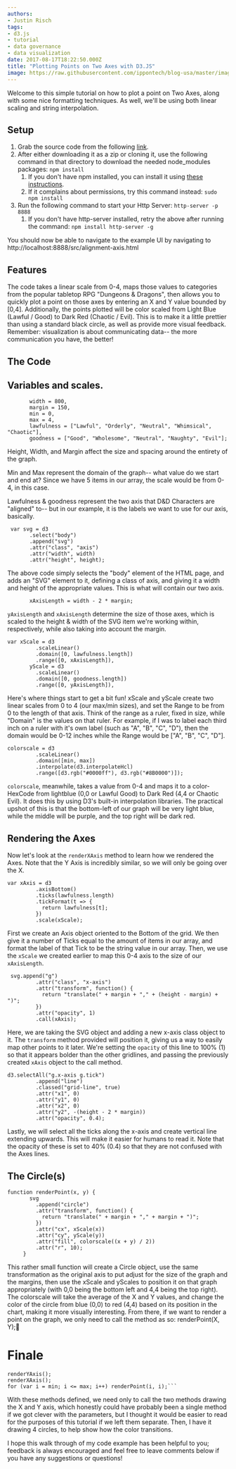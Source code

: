 ```yaml
---
authors:
- Justin Risch
tags:
- d3.js
- tutorial
- data governance
- data visualization
date: 2017-08-17T18:22:50.000Z
title: "Plotting Points on Two Axes with D3.JS"
image: https://raw.githubusercontent.com/ippontech/blog-usa/master/images/2019/01/alignmentgraph.png
---
```


Welcome to this simple tutorial on how to plot a point on Two Axes, along with some nice formatting techniques. As well, we'll be using both linear scaling and string interpolation.

## Setup

1. Grab the source code from the following [link](https://github.com/JustinRisch/D3Example).
2. After either downloading it as a zip or cloning it, use the following command in that directory to download the needed node\_modules packages: `npm install`
   1. If you don't have npm installed, you can install it using [these instructions](https://www.npmjs.com/get-npm).
   2. If it complains about permissions, try this command instead: `sudo npm install`
3. Run the following command to start your Http Server: `http-server -p 8888`
   1. If you don't have http-server installed, retry the above after running the command: `npm install http-server -g`

You should now be able to navigate to the example UI by navigating to http://localhost:8888/src/alignment-axis.html

## Features

The code takes a linear scale from 0-4, maps those values to categories from the popular tabletop RPG "Dungeons & Dragons", then allows you to quickly plot a point on those axes by entering an X and Y value bounded by \[0,4\]. Additionally, the points plotted will be color scaled from Light Blue (Lawful / Good) to Dark Red (Chaotic / Evil). This is to make it a little prettier than using a standard black circle, as well as provide more visual feedback. Remember: visualization is about communicating data-- the more communication you have, the better!

## The Code

## Variables and scales.

           width = 800,
           margin = 150,
           min = 0,
           max = 4,
           lawfulness = ["Lawful", "Orderly", "Neutral", "Whimsical", "Chaotic"],
           goodness = ["Good", "Wholesome", "Neutral", "Naughty", "Evil"];

Height, Width, and Margin affect the size and spacing around the entirety of the graph.

Min and Max represent the domain of the graph-- what value do we start and end at? Since we have 5 items in our array, the scale would be from 0-4, in this case.

Lawfulness & goodness represent the two axis that D&D Characters are "aligned" to-- but in our example, it is the labels we want to use for our axis, basically.

     var svg = d3
           .select("body")
           .append("svg")
           .attr("class", "axis")
           .attr("width", width)
           .attr("height", height);

The above code simply selects the "body" element of the HTML page, and adds an "SVG" element to it, defining a class of axis, and giving it a width and height of the appropriate values. This is what will contain our two axis.

           xAxisLength = width - 2 * margin;

`yAxisLength` and `xAxisLength` determine the size of those axes, which is scaled to the height & width of the SVG item we're working within, respectively, while also taking into account the margin.

    var xScale = d3
             .scaleLinear()
             .domain([0, lawfulness.length])
             .range([0, xAxisLength]),
           yScale = d3
             .scaleLinear()
             .domain([0, goodness.length])
             .range([0, yAxisLength]),

Here's where things start to get a bit fun! xScale and yScale create two linear scales from 0 to 4 (our max/min sizes), and set the Range to be from 0 to the length of that axis. Think of the range as a ruler, fixed in size, while "Domain" is the values on that ruler. For example, if I was to label each third inch on a ruler with it's own label (such as "A", "B", "C", "D"), then the domain would be 0-12 inches while the Range would be \["A", "B", "C", "D"\].

    colorscale = d3
             .scaleLinear()
             .domain([min, max])
             .interpolate(d3.interpolateHcl)
             .range([d3.rgb("#0000ff"), d3.rgb("#8B0000")]); 

`colorscale`, meanwhile, takes a value from 0-4 and maps it to a color-HexCode from lightblue (0,0 or Lawful Good) to Dark Red (4,4 or Chaotic Evil). It does this by using D3's built-in interpolation libraries. The practical upshot of this is that the bottom-left of our graph will be very light blue, while the middle will be purple, and the top right will be dark red.

## Rendering the Axes

Now let's look at the `renderXAxis` method to learn how we rendered the Axes. Note that the Y Axis is incredibly similar, so we will only be going over the X.

    var xAxis = d3
             .axisBottom()
             .ticks(lawfulness.length)
             .tickFormat(t => {
               return lawfulness[t];
             })
             .scale(xScale);

First we create an Axis object oriented to the Bottom of the grid. We then give it a number of Ticks equal to the amount of items in our array, and format the label of that Tick to be the string value in our array. Then, we use the `xScale` we created earlier to map this 0-4 axis to the size of our `xAxisLength`.

     svg.append("g")
             .attr("class", "x-axis")
             .attr("transform", function() {
               return "translate(" + margin + "," + (height - margin) + ")";
             })
             .attr("opacity", 1)
             .call(xAxis);

Here, we are taking the SVG object and adding a new x-axis class object to it. The `transform` method provided will position it, giving us a way to easily map other points to it later. We're setting the `opacity` of this line to 100% (1) so that it appears bolder than the other gridlines, and passing the previously created `xAxis` object to the call method.

    d3.selectAll("g.x-axis g.tick") 
             .append("line") 
             .classed("grid-line", true)
             .attr("x1", 0) 
             .attr("y1", 0)
             .attr("x2", 0)
             .attr("y2", -(height - 2 * margin))
             .attr("opacity", 0.4);

Lastly, we will select all the ticks along the x-axis and create vertical line extending upwards. This will make it easier for humans to read it. Note that the opacity of these is set to 40% (0.4) so that they are not confused with the Axes lines.

## The Circle(s)

    function renderPoint(x, y) {
           svg
             .append("circle")
             .attr("transform", function() {
               return "translate(" + margin + "," + margin + ")";
             })
             .attr("cx", xScale(x))
             .attr("cy", yScale(y))
             .attr("fill", colorscale((x + y) / 2))
             .attr("r", 10);
         }

This rather small function will create a Circle object, use the same transformation as the original axis to put adjust for the size of the graph and the margins, then use the xScale and yScales to position it on that graph appropriately (with 0,0 being the bottom left and 4,4 being the top right). The colorscale will take the average of the X and Y values, and change the color of the circle from blue (0,0) to red (4,4) based on its position in the chart, making it more visually interesting. From there, if we want to render a point on the graph, we only need to call the method as so: renderPoint(X, Y);

# Finale

    renderYAxis();
    renderXAxis();
    for (var i = min; i <= max; i++) renderPoint(i, i);```

With these methods defined, we need only to call the two methods drawing the X and Y axis, which honestly could have probably been a single method if we got clever with the parameters, but I thought it would be easier to read for the purposes of this tutorial if we left them separate. Then, I have it drawing 4 circles, to help show how the color transitions.

I hope this walk through of my code example has been helpful to you; feedback is always encouraged and feel free to leave comments below if you have any suggestions or questions!
